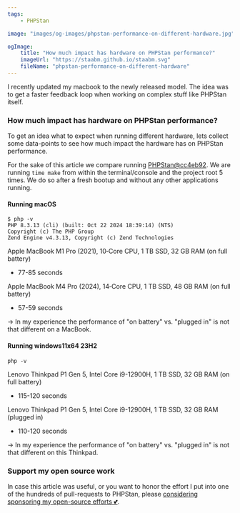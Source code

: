 ```yaml
---
tags:
    - PHPStan

image: "images/og-images/phpstan-performance-on-different-hardware.jpg"

ogImage:
    title: "How much impact has hardware on PHPStan performance?"
    imageUrl: "https://staabm.github.io/staabm.svg"
    fileName: "phpstan-performance-on-different-hardware"
---
```



I recently updated my macbook to the newly released model.
The idea was to get a faster feedback loop when working on complex stuff like PHPStan itself.

### How much impact has hardware on PHPStan performance?

To get an idea what to expect when running different hardware, lets collect some data-points to see how much impact the hardware has on PHPStan performance.

For the sake of this article we compare running [PHPStan@cc4eb92](https://github.com/phpstan/phpstan-src/commit/cc4eb92285fd8c96e595437cb9c593553bb5e957).
We are running `time make` from within the terminal/console and the project root 5 times. We do so after a fresh bootup and without any other applications running.

#### Running macOS

```
$ php -v
PHP 8.3.13 (cli) (built: Oct 22 2024 18:39:14) (NTS)
Copyright (c) The PHP Group
Zend Engine v4.3.13, Copyright (c) Zend Technologies
```

Apple MacBook M1 Pro (2021), 10‑Core CPU, 1 TB SSD, 32 GB RAM (on full battery)
- 77-85 seconds

Apple MacBook M4 Pro (2024), 14‑Core CPU, 1 TB SSD, 48 GB RAM (on full battery)
- 57-59 seconds

-> In my experience the performance of "on battery" vs. "plugged in" is not that different on a MacBook.

#### Running windows11x64 23H2

```
php -v

```

Lenovo Thinkpad P1 Gen 5, Intel Core i9-12900H, 1 TB SSD, 32 GB RAM (on full battery)
- 115-120 seconds

Lenovo Thinkpad P1 Gen 5, Intel Core i9-12900H, 1 TB SSD, 32 GB RAM (plugged in)
- 110-120 seconds

-> In my experience the performance of "on battery" vs. "plugged in" is not that different on this Thinkpad.

### Support my open source work

In case this article was useful, or you want to honor the effort I put into one of the hundreds of pull-requests to PHPStan, please [considering sponsoring my open-source efforts 💕](https://github.com/sponsors/staabm).
